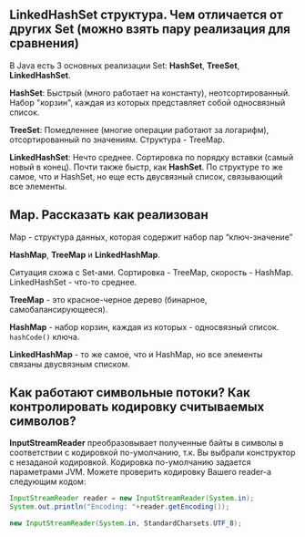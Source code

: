 ## LinkedHashSet структура. Чем отличается от других Set (можно взять пару реализация для сравнения)

В Java есть 3 основных реализации Set: **HashSet**, **TreeSet**, **LinkedHashSet**.

**HashSet**: Быстрый (много работает на константу), неотсортированный. Набор "корзин", каждая из которых представляет собой односвязный список.

**TreeSet**: Помедленнее (многие операции работают за логарифм), отсортированный по значениям. Структура - TreeMap.

**LinkedHashSet**: Нечто среднее. Сортировка по порядку вставки (самый новый в конец). Почти также быстр, как **HashSet**. По структуре то же самое, что и HashSet, но еще есть двусвязный список, связывающий все элементы.

## Map. Рассказать как реализован

Map - структура данных, которая содержит набор пар “ключ-значение”

**HashMap**, **TreeMap** и **LinkedHashMap**.

Ситуация схожа с Set-ами. Сортировка - TreeMap, скорость - HashMap. LinkedHashSet - что-то среднее.

**TreeMap** - это красное-черное дерево (бинарное, самобалансирующееся).

**HashMap** - набор корзин, каждая из которых - односвязный список. `hashCode()` ключа.

**LinkedHashMap** - то же самое, что и HashMap, но все элементы связаны двусвязным списком.

## Как работают символьные потоки? Как контролировать кодировку считываемых символов?

**InputStreamReader** преобразовывает полученные байты в символы в соответствии с кодировкой по-умолчанию, т.к. Вы выбрали конструктор с незаданой кодировкой. Кодировка по-умолчанию задается параметрами JVM.
Можете проверить кодировку Вашего reader-а следующим кодом:

```java
InputStreamReader reader = new InputStreamReader(System.in);
System.out.println("Encoding: "+reader.getEncoding());
```

```java
new InputStreamReader(System.in, StandardCharsets.UTF_8);
```
